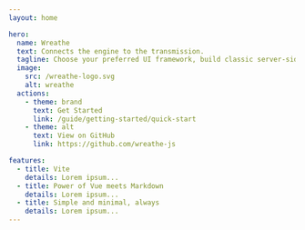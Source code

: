 ```yaml
---
layout: home

hero:
  name: Wreathe
  text: Connects the engine to the transmission.
  tagline: Choose your preferred UI framework, build classic server-side rendered applications.
  image:
    src: /wreathe-logo.svg
    alt: wreathe
  actions:
    - theme: brand
      text: Get Started
      link: /guide/getting-started/quick-start
    - theme: alt
      text: View on GitHub
      link: https://github.com/wreathe-js

features:
  - title: Vite
    details: Lorem ipsum...
  - title: Power of Vue meets Markdown
    details: Lorem ipsum...
  - title: Simple and minimal, always
    details: Lorem ipsum...
---
```

